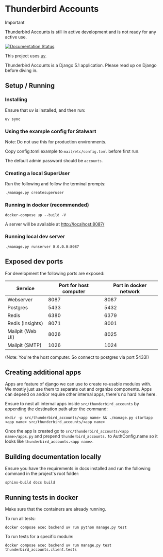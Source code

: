 # Thunderbird Accounts

> [!IMPORTANT]
> Thunderbird Accounts is still in active development and is not ready for any active use.


[![Documentation Status](https://readthedocs.com/projects/thunderbird-thunderbird-pro-services/badge/?version=latest)](https://pro-services-docs.thunderbird.net/en/latest/?badge=latest)

This project uses [uv](https://github.com/astral-sh/uv).

Thunderbird Accounts is a Django 5.1 application. Please read up on Django before diving in.

## Setup / Running

### Installing

Ensure that uv is installed, and then run:
```shell
uv sync
```

### Using the example config for Stalwart

Note: Do not use this for production environments.

Copy config.toml.example to `mail/etc/config.toml` before first run.

The default admin password should be `accounts`. 

### Creating a local SuperUser

Run the following and follow the terminal prompts:

```shell
./manage.py createsuperuser
```

### Running in docker (recommended)

```shell
docker-compose up --build -V
```

A server will be available at [http://localhost:8087/](http://localhost:8087/)

### Running local dev server

```shell
./manage.py runserver 0.0.0.0:8087
```

## Exposed dev ports

For development the following ports are exposed:

| Service          | Port for host computer | Port in docker network |
|------------------|------------------------|------------------------|
| Webserver        | 8087                   | 8087                   |
| Postgres         | 5433                   | 5432                   |
| Redis            | 6380                   | 6379                   |
| Redis (Insights) | 8071                   | 8001                   |
| Mailpit (Web UI) | 8026                   | 8025                   |
| Mailpit (SMTP)   | 1026                   | 1024                   |

(Note: You're the host computer. So connect to postgres via port 5433!)

## Creating additional apps

Apps are feature of django we can use to create re-usable modules with. We mostly just use them to separate out and organize components.
Apps can depend on and/or require other internal apps, there's no hard rule here.

Ensure to nest all internal apps inside `src/thunderbird_accounts` by appending the destination path after the command:

`mkdir -p src/thunderbird_accounts/<app name> && ./manage.py startapp <app name> src/thunderbird_accounts/<app name>`

Once the app is created go to `src/thunderbird_accounts/<app name>/apps.py` and prepend `thunderbird_accounts.` to AuthConfig.name so it looks like `thunderbird_accounts.<app name>`.

## Building documentation locally

Ensure you have the requirements in docs installed and run the following command in the project's root folder:

```shell
sphinx-build docs build
```

## Running tests in docker

Make sure that the containers are already running.

To run all tests:
```shell
docker compose exec backend uv run python manage.py test
```

To run tests for a specific module:
```shell
docker compose exec backend uv run manage.py test thunderbird_accounts.client.tests
```
